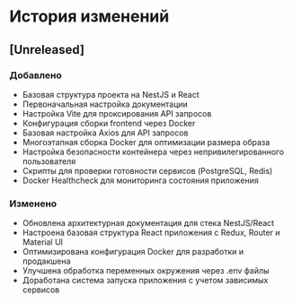 # История изменений

## [Unreleased]

### Добавлено
- Базовая структура проекта на NestJS и React
- Первоначальная настройка документации
- Настройка Vite для проксирования API запросов
- Конфигурация сборки frontend через Docker
- Базовая настройка Axios для API запросов
- Многоэтапная сборка Docker для оптимизации размера образа
- Настройка безопасности контейнера через непривилегированного пользователя
- Скрипты для проверки готовности сервисов (PostgreSQL, Redis)
- Docker Healthcheck для мониторинга состояния приложения

### Изменено

- Обновлена архитектурная документация для стека NestJS/React
- Настроена базовая структура React приложения с Redux, Router и Material UI
- Оптимизирована конфигурация Docker для разработки и продакшена
- Улучшена обработка переменных окружения через .env файлы
- Доработана система запуска приложения с учетом зависимых сервисов

